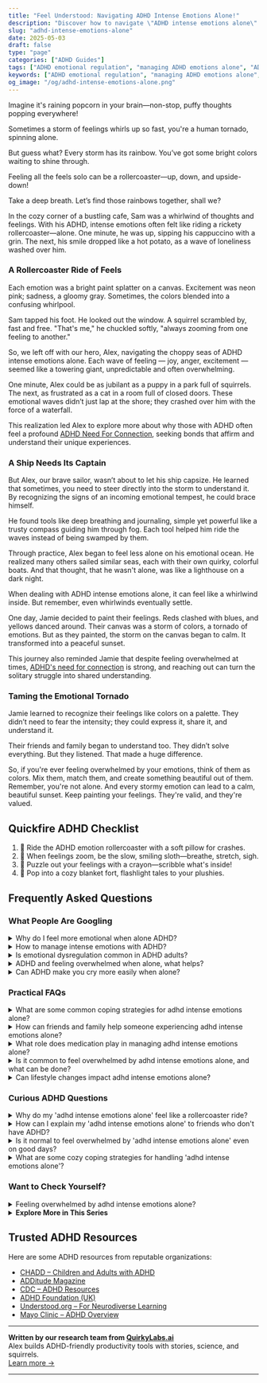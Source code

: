 ```yaml
---
title: "Feel Understood: Navigating ADHD Intense Emotions Alone!"
description: "Discover how to navigate \"ADHD intense emotions alone\" with warmth and understanding. Dive into our blog for cozy insights and feel the rainbow after the storm."
slug: "adhd-intense-emotions-alone"
date: 2025-05-03
draft: false
type: "page"
categories: ["ADHD Guides"]
tags: ["ADHD emotional regulation", "managing ADHD emotions alone", "ADHD intense feelings", "coping with ADHD mood swings", "ADHD adult emotional rollercoaster", "ADHD feelings of loneliness", "navigating ADHD emotions"]
keywords: ["ADHD emotional regulation", "managing ADHD emotions alone", "ADHD intense feelings", "coping with ADHD mood swings", "ADHD adult emotional rollercoaster", "ADHD feelings of loneliness", "navigating ADHD emotions"]
og_image: "/og/adhd-intense-emotions-alone.png"
---
```


Imagine it's raining popcorn in your brain—non-stop, puffy thoughts popping everywhere!

Sometimes a storm of feelings whirls up so fast, you're a human tornado, spinning alone.

But guess what? Every storm has its rainbow. You’ve got some bright colors waiting to shine through.

Feeling all the feels solo can be a rollercoaster—up, down, and upside-down!

Take a deep breath. Let’s find those rainbows together, shall we?

In the cozy corner of a bustling cafe, Sam was a whirlwind of thoughts and feelings. With his ADHD, intense emotions often felt like riding a rickety rollercoaster—alone. One minute, he was up, sipping his cappuccino with a grin. The next, his smile dropped like a hot potato, as a wave of loneliness washed over him.

### A Rollercoaster Ride of Feels

Each emotion was a bright paint splatter on a canvas. Excitement was neon pink; sadness, a gloomy gray. Sometimes, the colors blended into a confusing whirlpool.

Sam tapped his foot. He looked out the window. A squirrel scrambled by, fast and free. "That's me," he chuckled softly, "always zooming from one feeling to another."

So, we left off with our hero, Alex, navigating the choppy seas of ADHD intense emotions alone. Each wave of feeling — joy, anger, excitement — seemed like a towering giant, unpredictable and often overwhelming.

One minute, Alex could be as jubilant as a puppy in a park full of squirrels. The next, as frustrated as a cat in a room full of closed doors. These emotional waves didn’t just lap at the shore; they crashed over him with the force of a waterfall.

This realization led Alex to explore more about why those with ADHD often feel a profound [ADHD Need For Connection](/pages/adhd-need-for-connection/), seeking bonds that affirm and understand their unique experiences.

### A Ship Needs Its Captain

But Alex, our brave sailor, wasn’t about to let his ship capsize. He learned that sometimes, you need to steer directly into the storm to understand it. By recognizing the signs of an incoming emotional tempest, he could brace himself.

He found tools like deep breathing and journaling, simple yet powerful like a trusty compass guiding him through fog. Each tool helped him ride the waves instead of being swamped by them. 

Through practice, Alex began to feel less alone on his emotional ocean. He realized many others sailed similar seas, each with their own quirky, colorful boats. And that thought, that he wasn't alone, was like a lighthouse on a dark night.

When dealing with ADHD intense emotions alone, it can feel like a whirlwind inside. But remember, even whirlwinds eventually settle. 

One day, Jamie decided to paint their feelings. Reds clashed with blues, and yellows danced around. Their canvas was a storm of colors, a tornado of emotions. But as they painted, the storm on the canvas began to calm. It transformed into a peaceful sunset.

This journey also reminded Jamie that despite feeling overwhelmed at times, [ADHD's need for connection](/pages/adhd-need-for-connection/) is strong, and reaching out can turn the solitary struggle into shared understanding.

### Taming the Emotional Tornado

Jamie learned to recognize their feelings like colors on a palette. They didn’t need to fear the intensity; they could express it, share it, and understand it. 

Their friends and family began to understand too. They didn’t solve everything. But they listened. That made a huge difference.

So, if you're ever feeling overwhelmed by your emotions, think of them as colors. Mix them, match them, and create something beautiful out of them. Remember, you're not alone. And every stormy emotion can lead to a calm, beautiful sunset. Keep painting your feelings. They're valid, and they're valued.

## Quickfire ADHD Checklist

1. 🎢 Ride the ADHD emotion rollercoaster with a soft pillow for crashes.
2. 🐢 When feelings zoom, be the slow, smiling sloth—breathe, stretch, sigh.
3. 🧩 Puzzle out your feelings with a crayon—scribble what's inside!
4. 🍿 Pop into a cozy blanket fort, flashlight tales to your plushies.

## Frequently Asked Questions



### What People Are Googling

<details><summary>Why do I feel more emotional when alone ADHD?</summary><p>Oh, feeling more emotional when alone is quite common for those of us with ADHD. This happens because when you're alone, the distractions that usually help manage your emotional intensity lessen, leaving you more in touch with your feelings. Plus, ADHD can make it tricky to regulate emotions, meaning feelings can feel bigger or more overwhelming when they arise in solitude. Remember, it's totally okay to have these intense feelings, and acknowledging them is a great first step towards understanding and managing them better.</p></details>
<details><summary>How to manage intense emotions with ADHD?</summary><p>Managing intense emotions when you have ADHD can feel like a rollercoaster, can't it? A great first step is to recognize your feelings as they come. Try keeping a mood diary or use an app to track your emotions and triggers throughout the day. This awareness can be incredibly empowering, allowing you to spot patterns and prepare strategies for those tougher moments. Remember, it’s perfectly okay to step back and take a breather when emotions run high—your feelings are valid and taking time to process them is important.</p></details>
<details><summary>Is emotional dysregulation common in ADHD adults?</summary><p>Absolutely, emotional dysregulation is quite common in adults with ADHD. Many find that their emotions can feel more intense and harder to manage, swinging rapidly from one mood to another. This is because the brain regions that help manage emotions might work a bit differently when you have ADHD. It's important to remember you're not alone in this, and there are strategies and supports that can help soothe those emotional waves.</p></details>
<details><summary>ADHD and feeling overwhelmed when alone, what helps?</summary><p>Feeling overwhelmed when you're alone is quite common with ADHD, but there are some gentle strategies that can really help. Creating a soothing environment with things you love, like soft music or calming scents, can make a big difference. Setting small, manageable goals can also help you feel more in control and less overwhelmed. And remember, it’s perfectly okay to reach out to friends or loved ones when you feel swamped—they can offer support and companionship.</p></details>
<details><summary>Can ADHD make you cry more easily when alone?</summary><p>Absolutely, it's quite common for those with ADHD to experience heightened emotions, and this can indeed make you more prone to crying when you're alone. This happens because ADHD can intensify emotional responses and make it a bit tougher to regulate feelings. When you're alone, you might find it easier to let those emotions out, as there are fewer distractions or social norms to manage. Remember, it's perfectly okay to express your feelings and crying can be a healthy way to release stress and process emotions.</p></details>



### Practical FAQs

<details><summary>What are some common coping strategies for adhd intense emotions alone?</summary><p>Navigating intense emotions when you have ADHD can feel overwhelming at times, but remember, you're not alone in this. A soothing strategy is to create a cozy, distraction-free nook where you can pause and practice deep breathing or mindfulness—these techniques can help calm the storm inside. Journaling your thoughts and feelings can also be incredibly therapeutic, as it allows you to express yourself without barriers and understand your emotional patterns better. Lastly, don't underestimate the power of a good playlist; music can profoundly influence your mood and help channel your emotions creatively.</p></details>
<details><summary>How can friends and family help someone experiencing adhd intense emotions alone?</summary><p>Absolutely, friends and family can be such a comforting presence during intense emotional moments for someone with ADHD. A great starting point is simply being there to listen without judgment, offering a supportive space where emotions can be expressed freely. Gentle reminders that they are not alone and that their feelings are valid can be incredibly soothing. Additionally, engaging in calming activities together like a slow walk, sipping tea, or watching a favorite show can help ease the intensity of the moment. Just being a patient and understanding presence can make a big difference.</p></details>
<details><summary>What role does medication play in managing adhd intense emotions alone?</summary><p>Medication can be a supportive tool in managing the intense emotions often experienced with ADHD, but it's part of a broader approach. These medications primarily help by improving the overall regulation of neurotransmitters in the brain, which can lead to better emotional control and reduced impulsivity. However, it's also really beneficial to combine medication with other strategies like therapy, coaching, and lifestyle changes to fully support emotional regulation. Remember, it's all about creating a personalized toolkit that helps you feel more balanced and in tune with your emotions.</p></details>
<details><summary>Is it common to feel overwhelmed by adhd intense emotions alone, and what can be done?</summary><p>Absolutely, it's quite common to feel overwhelmed by intense emotions when you have ADHD. This experience is often referred to as emotional dysregulation, and it can feel like a rollercoaster at times. To manage these intense feelings, it can be helpful to develop routines that include regular relaxation or mindfulness practices. Also, having a trusted person to talk to about your feelings can make a big difference. Remember, you're not alone in this, and taking small steps to manage your emotions can lead to big changes over time.</p></details>
<details><summary>Can lifestyle changes impact adhd intense emotions alone?</summary><p>Absolutely, lifestyle changes can play a significant role in managing the intense emotions that often accompany ADHD. Incorporating routines that prioritize regular sleep, balanced nutrition, and consistent exercise can really help in regulating emotional highs and lows. Mindfulness practices and scheduled relaxation can also be wonderfully effective in calming the mind and reducing emotional volatility. Remember, these changes don't fix everything overnight, but with time and consistent effort, they can make a substantial difference in how you feel day-to-day.</p></details>



### Curious ADHD Questions

<details><summary>Why do my 'adhd intense emotions alone' feel like a rollercoaster ride?</summary><p>Ah, the emotional rollercoaster of ADHD can definitely be intense! This happens because ADHD affects the way your brain manages emotions and responses to excitement, stress, or even everyday interactions. Your feelings might seem bigger or more immediate, and they can change very quickly, which can feel a bit overwhelming at times. Remember, it's completely okay to experience these intense emotions – acknowledging them is a step towards understanding and managing them more effectively.</p></details>
<details><summary>How can I explain my 'adhd intense emotions alone' to friends who don't have ADHD?</summary><p>Absolutely, explaining the intensity of emotions you experience with ADHD to friends who might not fully understand can feel a bit daunting, but it's wonderful that you're reaching out to bridge that understanding. You might start by telling them that your emotions can feel amplified and more immediate because of how your ADHD brain processes information and reactions. Explain it like having a volume knob that only turns up, making feelings like joy, frustration, or sadness feel extra loud and sometimes overwhelming. Sharing a metaphor like this can help make something very internal and personal a bit more tangible for your friends. And remember, it’s great that you’re opening up about your experiences—this not only helps in deepening your friendships but also in building a supportive circle around you.</p></details>
<details><summary>Is it normal to feel overwhelmed by 'adhd intense emotions alone' even on good days?</summary><p>Absolutely, it's completely normal to feel overwhelmed by intense emotions even on your good days when you have ADHD. ADHD can amplify emotional responses, making feelings feel larger than life sometimes. Remember, it's okay to take a moment for yourself to breathe and process those emotions. Consider this a gentle reminder that you're not alone in this and it's perfectly fine to have fluctuating feelings, even on days when everything seems alright.</p></details>
<details><summary>What are some cozy coping strategies for handling 'adhd intense emotions alone'?</summary><p>Navigating intense emotions with ADHD can indeed feel overwhelming, but adopting some cozy coping strategies can create a comforting refuge. Consider creating a snug, calming space in your home where you can retreat — think soft blankets, soothing music, or a favorite scented candle. Engaging in mindfulness exercises like deep breathing or guided imagery can also be incredibly grounding. Remember, it's okay to give yourself permission to pause and embrace these small, gentle activities to help stabilize your emotions.</p></details>



### Want to Check Yourself?

<details><summary>Feeling overwhelmed by adhd intense emotions alone?</summary><p>Oh, experiencing those intense emotions can certainly feel like a lot to handle, especially on your own. Remember, it's completely okay to feel overwhelmed by your feelings sometimes; ADHD can make your emotional responses more amplified. Perhaps consider creating a little self-soothing kit with things that comfort you, like a favorite book, some calming tea, or a comfy blanket. Also, talking about these feelings with someone who understands can really help lighten the load. You're not alone in this.</p></details>

<script type="application/ld+json">
{
  "@context": "https://schema.org",
  "@type": "FAQPage",
  "mainEntity": [
    {
      "@type": "Question",
      "name": "Why do I feel more emotional when alone ADHD?",
      "acceptedAnswer": {
        "@type": "Answer",
        "text": "Oh, feeling more emotional when alone is quite common for those of us with ADHD. This happens because when you're alone, the distractions that usually help manage your emotional intensity lessen, leaving you more in touch with your feelings. Plus, ADHD can make it tricky to regulate emotions, meaning feelings can feel bigger or more overwhelming when they arise in solitude. Remember, it's totally okay to have these intense feelings, and acknowledging them is a great first step towards understanding and managing them better."
      }
    },
    {
      "@type": "Question",
      "name": "How to manage intense emotions with ADHD?",
      "acceptedAnswer": {
        "@type": "Answer",
        "text": "Managing intense emotions when you have ADHD can feel like a rollercoaster, can't it? A great first step is to recognize your feelings as they come. Try keeping a mood diary or use an app to track your emotions and triggers throughout the day. This awareness can be incredibly empowering, allowing you to spot patterns and prepare strategies for those tougher moments. Remember, it\u2019s perfectly okay to step back and take a breather when emotions run high\u2014your feelings are valid and taking time to process them is important."
      }
    },
    {
      "@type": "Question",
      "name": "Is emotional dysregulation common in ADHD adults?",
      "acceptedAnswer": {
        "@type": "Answer",
        "text": "Absolutely, emotional dysregulation is quite common in adults with ADHD. Many find that their emotions can feel more intense and harder to manage, swinging rapidly from one mood to another. This is because the brain regions that help manage emotions might work a bit differently when you have ADHD. It's important to remember you're not alone in this, and there are strategies and supports that can help soothe those emotional waves."
      }
    },
    {
      "@type": "Question",
      "name": "ADHD and feeling overwhelmed when alone, what helps?",
      "acceptedAnswer": {
        "@type": "Answer",
        "text": "Feeling overwhelmed when you're alone is quite common with ADHD, but there are some gentle strategies that can really help. Creating a soothing environment with things you love, like soft music or calming scents, can make a big difference. Setting small, manageable goals can also help you feel more in control and less overwhelmed. And remember, it\u2019s perfectly okay to reach out to friends or loved ones when you feel swamped\u2014they can offer support and companionship."
      }
    },
    {
      "@type": "Question",
      "name": "Can ADHD make you cry more easily when alone?",
      "acceptedAnswer": {
        "@type": "Answer",
        "text": "Absolutely, it's quite common for those with ADHD to experience heightened emotions, and this can indeed make you more prone to crying when you're alone. This happens because ADHD can intensify emotional responses and make it a bit tougher to regulate feelings. When you're alone, you might find it easier to let those emotions out, as there are fewer distractions or social norms to manage. Remember, it's perfectly okay to express your feelings and crying can be a healthy way to release stress and process emotions."
      }
    }
  ]
}
</script>
<script type="application/ld+json">
{
  "@context": "https://schema.org",
  "@type": "Article",
  "author": {
    "@type": "Person",
    "name": "QuirkyLabs",
    "url": "https://quirkylabs.ai/about"
  },
  "headline": "\"Feel Understood: Navigating ADHD Intense Emotions Alone!\"",
  "mainEntityOfPage": "https://blog.quirkylabs.ai/pages/adhd-intense-emotions-alone/",
  "datePublished": "2025-05-03"
}
</script>
<script type="application/ld+json">
{
  "@context": "https://schema.org",
  "@type": "BreadcrumbList",
  "itemListElement": [
    {
      "@type": "ListItem",
      "position": 1,
      "name": "Home",
      "item": "https://quirkylabs.ai/"
    },
    {
      "@type": "ListItem",
      "position": 2,
      "name": "Blog",
      "item": "https://blog.quirkylabs.ai/"
    },
    {
      "@type": "ListItem",
      "position": 3,
      "name": "\"Feel Understood: Navigating ADHD Intense Emotions Alone!\"",
      "item": "https://blog.quirkylabs.ai/pages/adhd-intense-emotions-alone/"
    }
  ]
}
</script>

<details>
<summary><strong>Explore More in This Series</strong></summary>

- [Adhd Hiding True Self](/pages/adhd-hiding-true-self/)
- [Adhd Lonely Despite Being Social](/pages/adhd-lonely-despite-being-social/)
- [Adhd Social Anxiety Layer](/pages/adhd-social-anxiety-layer/)
- [Adhd Dont Fit In](/pages/adhd-dont-fit-in/)
- [Adhd Fear Of Disconnection](/pages/adhd-fear-of-disconnection/)
- [Adhd Fear Of Being Too Much](/pages/adhd-fear-of-being-too-much/)
- [Adhd Isolation As Adult](/pages/adhd-isolation-as-adult/)
- [Adhd Social Burnout](/pages/adhd-social-burnout/)
</details>



## Trusted ADHD Resources

Here are some ADHD resources from reputable organizations:

- [CHADD – Children and Adults with ADHD](https://chadd.org)
- [ADDitude Magazine](https://www.additudemag.com)
- [CDC – ADHD Resources](https://www.cdc.gov/ncbddd/adhd)
- [ADHD Foundation (UK)](https://www.adhdfoundation.org.uk)
- [Understood.org – For Neurodiverse Learning](https://www.understood.org)
- [Mayo Clinic – ADHD Overview](https://www.mayoclinic.org/diseases-conditions/adhd)


---

**Written by our research team from [QuirkyLabs.ai](https://quirkylabs.ai)**  
Alex builds ADHD-friendly productivity tools with stories, science, and squirrels.  
[Learn more →](https://quirkylabs.ai)

---